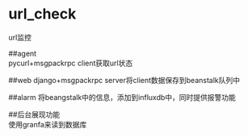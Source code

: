 # url_check
url监控
    
##agent    
pycurl+msgpackrpc client获取url状态   
    
##web
django+msgpackrpc server将client数据保存到beanstalk队列中
    
##alarm
将beangstalk中的信息，添加到influxdb中，同时提供报警功能    
    
##后台展现功能    
使用granfa来读到数据库